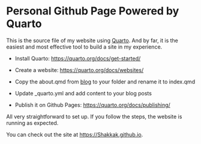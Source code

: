# Personal Github Page Powered by Quarto

This is the source file of my website using [Quarto](https//quarto.org). And by far, it is the easiest and most effective tool to build a site in my experience.

- Install Quarto: <https://quarto.org/docs/get-started/>

- Create a website: <https://quarto.org/docs/websites/>

- Copy the about.qmd from [blog](https://quarto.org/docs/websites/website-blog.html) to your folder and rename it to index.qmd

- Update \_quarto.yml and add content to your blog posts

- Publish it on Github Pages: <https://quarto.org/docs/publishing/>

All very straightforward to set up. If you follow the steps, the website is running as expected.

You can check out the site at <https://Shakkak.github.io>.
